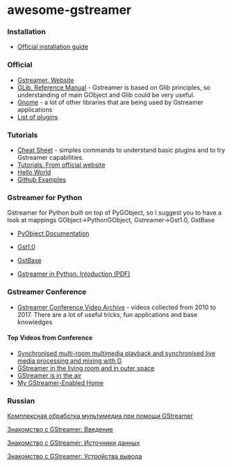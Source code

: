 # awesome-gstreamer

### Installation
- [Official installation guide](https://gstreamer.freedesktop.org/documentation/installing/on-linux.html)

### Official 
- [Gstreamer. Website](https://gstreamer.freedesktop.org/)
- [GLib. Reference Manual](https://developer.gnome.org/glib/stable/) - Gstreamer is based on Glib principles, so understanding of main GObject and Glib could be very useful.
- [Gnome](https://developer.gnome.org/) - a lot of other libraries that are being used by Gstreamer applications
- [List of plugins](https://gstreamer.freedesktop.org/documentation/plugins.html)

### Tutorials
- [Cheat Sheet](http://wiki.oz9aec.net/index.php/Gstreamer_cheat_sheet) - simples commands to understand basic plugins and to try Gstreamer capabilities.
- [Tutorials. From official website](https://gstreamer.freedesktop.org/documentation/tutorials/index.html)
- [Hello World](https://gstreamer.freedesktop.org/documentation/tutorials/basic/hello-world.html)
- [Github Examples](https://github.com/GStreamer/gst-docs/tree/master/examples/tutorials)

### Gstreamer for Python

Gstreamer for Python built on top of PyGObject, so I suggest you to have a look at mappings GObject->PythonGObject, Gstreamer->Gst1.0, GstBase
- [PyObject Documentation](https://lazka.github.io/pgi-docs/)
- [Gst1.0](https://lazka.github.io/pgi-docs/#Gst-1.0)
- [GstBase](https://lazka.github.io/pgi-docs/#GstBase-1.0)

- [Gstreamer in Python. Intoduction (PDF)](https://brettviren.github.io/pygst-tutorial-org/pygst-tutorial.pdf)

### Gstreamer Conference
- [Gstreamer Conference Video Archive](https://gstconf.ubicast.tv/) - videos collected from 2010 to 2017. There are a lot of useful tricks, fun applications and base knowledges

#### Top Videos from Conference
- [Synchronised multi-room multimedia playback and synchronised live media processing and mixing with G](https://www.youtube.com/watch?v=C7sH4TSc054)
- [GStreamer in the living room and in outer space](https://www.youtube.com/watch?v=DRBzCASAm3g)
- [GStreamer is in the air](https://gstconf.ubicast.tv/videos/gstreamer-is-in-the-air/#slide)
- [My GStreamer-Enabled Home](https://gstconf.ubicast.tv/videos/my-gstreamer-enabled-home/#slide)

### Russian

[Комплексная обработка мультимедиа при помощи GStreamer](https://www.ibm.com/developerworks/ru/library/au-gstreamer/index.html)

[Знакомство с GStreamer: Введение](https://habrahabr.ru/post/178813/)

[Знакомство с GStreamer: Источники данных](https://habrahabr.ru/post/179167/)

[Знакомство с GStreamer: Устройства вывода](https://habrahabr.ru/post/204014/)




